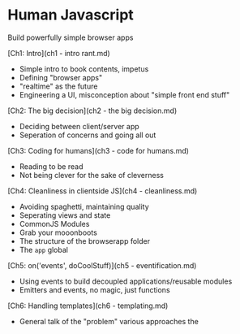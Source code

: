 # Human Javascript
Build powerfully simple browser apps

[Ch1: Intro](ch1 - intro rant.md)

- Simple intro to book contents, impetus
- Defining "browser apps"
- "realtime" as the future
- Engineering a UI, misconception about "simple front end stuff"

[Ch2: The big decision](ch2 - the big decision.md)

- Deciding between client/server app
- Seperation of concerns and going all out

[Ch3: Coding for humans](ch3 - code for humans.md)

- Reading to be read
- Not being clever for the sake of cleverness

[Ch4: Cleanliness in clientside JS](ch4 - cleanliness.md)

- Avoiding spaghetti, maintaining quality
- Seperating views and state
- CommonJS Modules
- Grab your mooonboots
- The structure of the browserapp folder
- The `app` global

[Ch5: on('events', doCoolStuff)](ch5 - eventification.md)

- Using events to build decoupled applications/reusable modules
- Emitters and events, no magic, just functions

[Ch6: Handling templates](ch6 - templating.md)

- General talk of the "problem" various approaches the <template> tag
- How we used to do it, why it kinda sucked
- How we do it now, jade + templatizer + moonboots

[Ch7: Clientside Routing](ch7 - clientside routing.md)

- Same sh*t different URL/handing control of routing to client
- Setting up discussion on launch sequece to see how this plays out in code

[Ch8: Blastoff! Your app launch sequence](ch8 - launch sequence.md)

- Stepping through a typical launch sequence
- Intro to async.js

[Ch9: Testing and QA that doesn't suck](ch09 - testing and QA that doesnt suck.md)

- The problem/challenge of proper QA
- Meet the SpaceMonkey
- Doing cross-browser testing

[Ch10: Caveats, timesavers, random tips](ch9 - caveats.md)

- Function bindings
- Rendering detatched DOM elements
- failed ajax requests
